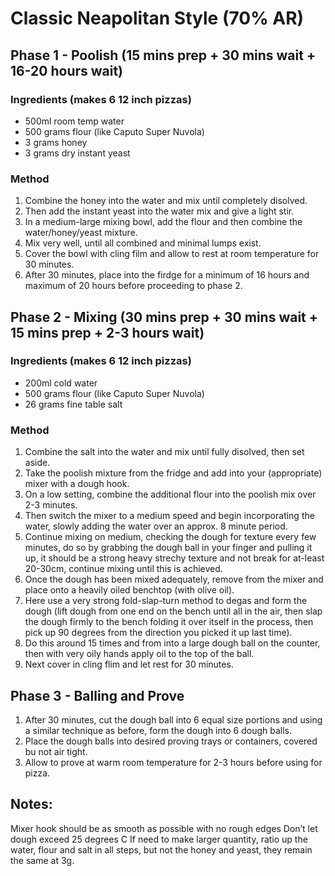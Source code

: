 # Classic Neapolitan Style (70% AR)

## Phase 1 - Poolish (15 mins prep + 30 mins wait + 16-20 hours wait)

### Ingredients (makes 6 12 inch pizzas)

* 500ml room temp water
* 500 grams flour (like Caputo Super Nuvola)
* 3 grams honey
* 3 grams dry instant yeast


### Method

1. Combine the honey into the water and mix until completely disolved.
1. Then add the instant yeast into the water mix and give a light stir.
1. In a medium-large mixing bowl, add the flour and then combine the water/honey/yeast mixture.
1. Mix very well, until all combined and minimal lumps exist.
1. Cover the bowl with cling film and allow to rest at room temperature for 30 minutes.
1. After 30 minutes, place into the firdge for a minimum of 16 hours and maximum of 20 hours before proceeding to phase 2.


## Phase 2 - Mixing (30 mins prep + 30 mins wait + 15 mins prep + 2-3 hours wait)

### Ingredients (makes 6 12 inch pizzas)

* 200ml cold water
* 500 grams flour (like Caputo Super Nuvola)
* 26 grams fine table salt


### Method

1. Combine the salt into the water and mix until fully disolved, then set aside.
1. Take the poolish mixture from the fridge and add into your (appropriate) mixer with a dough hook.
1. On a low setting, combine the additional flour into the poolish mix over 2-3 minutes.
1. Then switch the mixer to a medium speed and begin incorporating the water, slowly adding the water over an approx. 8 minute period.
1. Continue mixing on medium, checking the dough for texture every few minutes, do so by grabbing the dough ball in your finger and pulling it up, it should be a strong heavy strechy texture and not break for at-least 20-30cm, continue mixing until this is achieved.
1. Once the dough has been mixed adequately, remove from the mixer and place onto a heavily oiled benchtop (with olive oil).
1. Here use a very strong fold-slap-turn method to degas and form the dough (lift dough from one end on the bench until all in the air, then slap the dough firmly to the bench folding it over itself in the process, then pick up 90 degrees from the direction you picked it up last time).
1. Do this around 15 times and from into a large dough ball on the counter, then with very oily hands apply oil to the top of the ball.
1. Next cover in cling flim and let rest for 30 minutes.


## Phase 3 - Balling and Prove

1. After 30 minutes, cut the dough ball into 6 equal size portions and using a similar technique as before, form the dough into 6 dough balls.
1. Place the dough balls into desired proving trays or containers, covered bu not air tight.
1. Allow to prove at warm room temperature for 2-3 hours before using for pizza.




## Notes:

Mixer hook should be as smooth as possible with no rough edges
Don’t let dough exceed 25 degrees C
If need to make larger quantity, ratio up the water, flour and salt in all steps, but not the honey and yeast, they remain the same at 3g.
